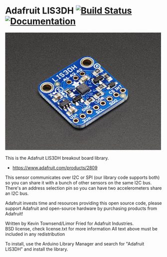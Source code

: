 # Adafruit LIS3DH [![Build Status](https://github.com/adafruit/Adafruit_LIS3DH/workflows/Arduino%20Library%20CI/badge.svg)](https://github.com/adafruit/Adafruit_LIS3DH/actions)[![Documentation](https://github.com/adafruit/ci-arduino/blob/master/assets/doxygen_badge.svg)](http://adafruit.github.io/Adafruit_LIS3DH/html/index.html)

<a href="https://www.adafruit.com/products/2809"><img src="assets/image.jpg?raw=true" width="500px" /></a>

This is the Adafruit LIS3DH breakout board library.
* https://www.adafruit.com/products/2809

This sensor communicates over I2C or SPI (our library code supports both) so you can share it with a bunch of other sensors on the same I2C bus.
There's an address selection pin so you can have two accelerometers share an I2C bus.

Adafruit invests time and resources providing this open source code, please support Adafruit and open-source hardware by purchasing products from Adafruit!

Written by Kevin Townsend/Limor Fried for Adafruit Industries.  
BSD license, check license.txt for more information
All text above must be included in any redistribution

To install, use the Arduino Library Manager and search for "Adafruit LIS3DH" and install the library.

